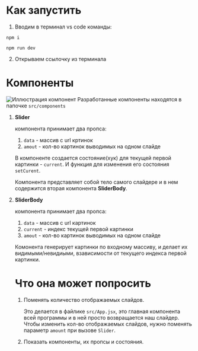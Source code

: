 # Как запустить
1. Вводим в терминал vs code команды:
```
npm i
```
```
npm run dev
```
2. Открываем ссылочку из терминала
# Компоненты
![Иллюстрация компонент](https://i.ibb.co/pypF9TX/components.jpg)
Разработанные компоненты находятся в папочке ```src/components```
1. **Slider**
   
   компонента принимает два пропса:
   1. ```data``` - массив с url кртинок
   2. ```amout``` - кол-во картинок выводимых на одном слайде
  
   В компоненте создается состояние(хук) для текущей первой картинки - ```сurrent```.
   И функция для изменения его состояния ```setCurent```.
   
   Компонента представляет собой тело самого слайдере и в нем содержится вторая компонента **SliderBody**.
3. **SliderBody**

   компонента принимает два пропса:
   1. ```data``` - массив с url картинок
   2. ```current``` - индекс текущей первой картинки
   3. ```amout``` - кол-во картинок выводимых на одном слайде
  
   Комонента генерирует картинки по входному массиву, и делает их видимыми/невидиыми, взависимости от текущего индекса первой картинки.
   # Что она может попросить
   1. Поменять количество отображаемых слайдов.
  
      Это делается в файлике ```src/App.jsx```, это главная компонента всей программы и в ней просто возвращается наш слайдер. Чтобы изменить кол-во отображаемых слайдов, нужно поменять параметр ```amount``` при вызове ```Slider```.
   3. Показать компоненты, их пропсы и состояния.
